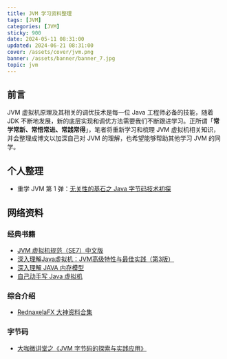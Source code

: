 ```yaml
---
title: JVM 学习资料整理
tags: [JVM]
categories: [JVM]
sticky: 900
date: 2024-05-11 08:31:00
updated: 2024-06-21 08:31:00
cover: /assets/cover/jvm.png
banner: /assets/banner/banner_7.jpg
topic: jvm
---
```


## 前言

JVM 虚拟机原理及其相关的调优技术是每一位 Java 工程师必备的技能，随着 JDK 不断地发展，新的底层实现和调优方法需要我们不断跟进学习。正所谓「**常学常新、常悟常进、常践常得**」，笔者将重新学习和梳理 JVM 虚拟机相关知识，并会整理成博文以加深自己对 JVM 的理解，也希望能够帮助其他学习 JVM 的同学。

## 个人整理

* 重学 JVM 第 1 弹：[无关性的基石之 Java 字节码技术初探](https://strongduanmu.com/blog/cornerstone-of-irrelevance-preliminary-study-of-java-bytecode-technology.html)

## 网络资料

### 经典书籍

* [JVM 虚拟机规范（SE7）中文版](https://strongduanmu.com/share/jvm/JVM%20%E8%99%9A%E6%8B%9F%E6%9C%BA%E8%A7%84%E8%8C%83%EF%BC%88SE7%EF%BC%89%E4%B8%AD%E6%96%87%E7%89%88.pdf)
* [深入理解Java虚拟机：JVM高级特性与最佳实践（第3版）](https://strongduanmu.com/share/jvm/%E6%B7%B1%E5%85%A5%E7%90%86%E8%A7%A3Java%E8%99%9A%E6%8B%9F%E6%9C%BA%EF%BC%9AJVM%E9%AB%98%E7%BA%A7%E7%89%B9%E6%80%A7%E4%B8%8E%E6%9C%80%E4%BD%B3%E5%AE%9E%E8%B7%B5%EF%BC%88%E7%AC%AC3%E7%89%88%EF%BC%89.pdf)
* [深入理解 JAVA 内存模型](https://strongduanmu.com/share/jvm/%E6%B7%B1%E5%85%A5%E7%90%86%E8%A7%A3%20JAVA%20%E5%86%85%E5%AD%98%E6%A8%A1%E5%9E%8B.pdf)
* [自己动手写 Java 虚拟机](https://strongduanmu.com/share/jvm/%E8%87%AA%E5%B7%B1%E5%8A%A8%E6%89%8B%E5%86%99%20Java%20%E8%99%9A%E6%8B%9F%E6%9C%BA.pdf)

### 综合介绍

* [RednaxelaFX 大神资料合集](https://zhuanlan.zhihu.com/p/25042028)

### 字节码

* [大咖微讲堂之《JVM 字节码的探索与实践应用》](https://heapdump.cn/course/2608464/list)

